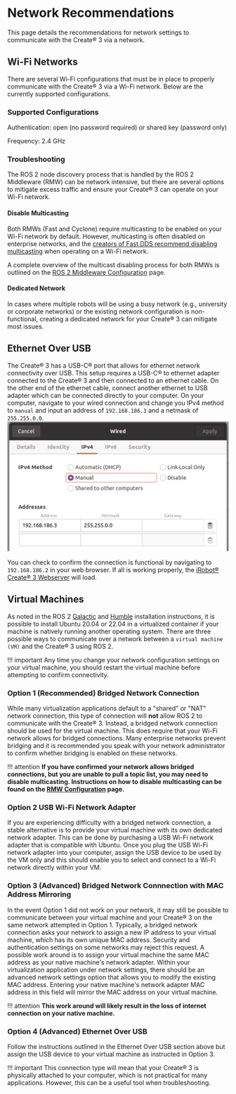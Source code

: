 # Network Recommendations
This page details the recommendations for network settings to communicate with the Create® 3 via a network. 

## Wi-Fi Networks
There are several Wi-Fi configurations that must be in place to properly communicate with the Create® 3 via a Wi-Fi network. Below are the currently supported configurations. 

### Supported Configurations
Authentication: open (no password required) or shared key (password only) 

Frequency: 2.4 GHz

### Troubleshooting
The ROS 2 node discovery process that is handled by the ROS 2 Middleware (RMW) can be network intensive, but there are several options to mitigate excess traffic and ensure your Create® 3 can operate on your Wi-Fi network. 

#### Disable Multicasting
Both RMWs (Fast and Cyclone) require multicasting to be enabled on your Wi-Fi network by default. However, multicasting is often disabled on enterprise networks, and the [creators of Fast DDS recommend disabling multicasting](https://fast-dds.docs.eprosima.com/en/latest/fastdds/use_cases/well_known_deployments/well_known_deployments.html) when operating on a Wi-Fi network.   

A complete overview of the multicast disabling process for both RMWs is outlined on the [ROS 2 Middleware Configuration](https://iroboteducation.github.io/create3_docs/setup/xml-config/) page. 

#### Dedicated Network
In cases where multiple robots will be using a busy network (e.g., university or corporate networks) or the existing network configuration is non-functional, creating a dedicated network for your Create® 3 can mitigate most issues. 

## Ethernet Over USB
The Create® 3 has a USB-C® port that allows for ethernet network connectivity over USB. This setup requires a USB-C® to ethernet adapter connected to the Create® 3 and then connected to an ethernet cable. On the other end of the ethernet cable, connect another ethernet to USB adapter which can be connected directly to your computer. On your computer, navigate to your wired connection and change you IPv4 method to `manual` and input an address of `192.168.186.3` and a netmask of `255.255.0.0`. 
![Ethernet Over USB Network Configuration](data/ethoverusb.png "Ethernet Over USB Configuration")

You can check to confirm the connection is functional by navigating to `192.168.186.2` in your web browser. If all is working properly, the [iRobot® Create® 3 Webserver](https://iroboteducation.github.io/create3_docs/webserver/overview/) will load. 


## Virtual Machines
As noted in the ROS 2 [Galactic](https://iroboteducation.github.io/create3_docs/setup/ubuntu2004/) and [Humble](https://iroboteducation.github.io/create3_docs/setup/ubuntu2204/) installation instructions, it is possible to install Ubuntu 20.04 or 22.04 in a virtualized container if your machine is natively running another operating system. There are three possible ways to communicate over a network between a `virtual machine (VM)` and the Create® 3 using ROS 2. 

!!! important
    Any time you change your network configuration settings on your virtual machine, you should restart the virtual machine before attempting to confirm connectivity.

### Option 1 (Recommended) Bridged Network Connection
While many virtualization applications default to a "shared" or "NAT" network connection, this type of connection will **not** allow ROS 2 to communicate with the Create® 3. Instead, a bridged network connection should be used for the virtual machine. This does require that your Wi-Fi network allows for bridged connections. Many enterprise networks prevent bridging and it is recommended you speak with your network administrator to confirm whether bridging is enabled on these networks. 

!!! attention
    **If you have confirmed your network allows bridged connections, but you are unable to pull a topic list, you may need to disable multicasting. Instructions on how to disable multicasting can be found on the [RMW Configuration](https://iroboteducation.github.io/create3_docs/setup/xml-config/) page.**

### Option 2 USB Wi-Fi Network Adapter
If you are experiencing difficulty with a bridged network connection, a stable alternative is to provide your virtual machine with its own dedicated network adapter. This can be done by purchasing a USB Wi-Fi network adapter that is compatible with Ubuntu. Once you plug the USB Wi-Fi network adapter into your computer, assign the USB device to be used by the VM only and this should enable you to select and connect to a Wi-Fi network directly within your VM.

### Option 3 (Advanced) Bridged Network Connnection with MAC Address Mirroring
In the event Option 1 did not work on your network, it may still be possible to communicate between your virtual machine and your Create® 3 on the same network attempted in Option 1. Typically, a bridged network connection asks your network to assign a new IP address to your virtual machine, which has its own unique MAC address. Security and authentication settings on some networks may reject this request. A possible work around is to assign your virtual machine the same MAC address as your native machine's network adapter. Within your virtualization application under network settings, there should be an advanced network settings option that allows you to modify the existing MAC address. Entering your native machine's network adapter MAC address in this field will mirror the MAC address on your virtual machine. 

!!! attention
    **This work around will likely result in the loss of internet connection on your native machine.**

### Option 4 (Advanced) Ethernet Over USB
Follow the instructions outlined in the Ethernet Over USB section above but assign the USB device to your virtual machine as instructed in Option 3. 

!!! important
    This connection type will mean that your Create® 3 is physically attached to your computer, which is not practical for many applications. However, this can be a useful tool when troubleshooting. 


